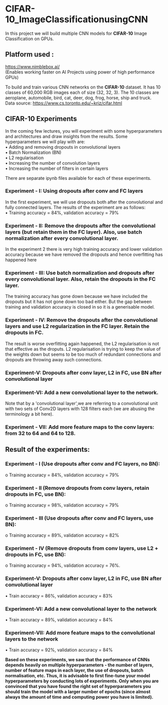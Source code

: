 # CIFAR-10_ImageClassificationusingCNN
In this project we will build multiple CNN models for **CIFAR-10** Image Classification on GPUs.

## Platform used :
https://www.nimblebox.ai/  
(Enables working faster on AI Projects using power of high performance GPUs)

To build and train various CNN networks on the **CIFAR-10** dataset. It has 10 classes of 60,000 RGB images each of size (32, 32, 3). The 10 classes are aeroplane, automobile, bird, cat, deer, dog, frog, horse, ship and truck.  
Data source: https://www.cs.toronto.edu/~kriz/cifar.html  

## CIFAR-10 Experiments  
In the coming few lectures, you will experiment with some hyperparameters and architectures and draw insights from the results. Some hyperparameters we will play with are:  
•	Adding and removing dropouts in convolutional layers  
•	Batch Normalization (BN)  
•	L2 regularisation  
•	Increasing the number of convolution layers  
•	Increasing the number of filters in certain layers     

There are separate ipynb files available for each of these experiments.  
 
### Experiment - I: Using dropouts after conv and FC layers  
In the first experiment, we will use dropouts both after the convolutional and fully connected layers. 
The results of the experiment are as follows:    
•	Training accuracy =  84%, validation accuracy = 79%

### Experiment - II: Remove the dropouts after the convolutional layers (but retain them in the FC layer). Also, use batch normalization after every convolutional layer.    
In the experiment 2 there is very high training accuracy and lower validation accuracy because we have removed the dropouts and hence overfitting has happened here  

### Experiment - III: Use batch normalization and dropouts after every convolutional layer. Also, retain the dropouts in the FC layer.  
The training accuracy has gone down because we have included the dropouts but it has not gone down too bad either. But the gap between training and validation accuracy is closed in so it is a generisable model.   

### Experiment - IV: Remove the dropouts after the convolutional layers and use L2 regularization in the FC layer. Retain the dropouts in FC.  
The result is worse overfitting again happened, the L2 regularisation is not that effective as the droputs. L2 regularisation is trying to keep the value of the weights down but seems to be too much of redundant connections and dropouts are throwing away such connections.  
### Experiment-V: Dropouts after conv layer, L2 in FC, use BN after convolutional layer  

### Experiment-VI: Add a new convolutional layer to the network. 
Note that by a 'convolutional layer',we are referring to a convolutional unit with two sets of Conv2D layers with 128 filters each (we are abusing the terminology a bit here).   

### Experiment - VII: Add more feature maps to the conv layers: from 32 to 64 and 64 to 128.    

## Result of the experiments:  
  
### Experiment - I (Use dropouts after conv and FC layers, no BN):   
o	Training accuracy =  84%, validation accuracy  =  79%  
### Experiment - II (Remove dropouts from conv layers, retain dropouts in FC, use BN):   
o	Training accuracy =  98%, validation accuracy  =  79%  
### Experiment - III (Use dropouts after conv and FC layers, use BN):  
o	Training accuracy =  89%, validation accuracy  =  82%  
### Experiment - IV (Remove dropouts from conv layers, use L2 + dropouts in FC, use BN):  
o	Training accuracy = 94%, validation accuracy = 76%.   
### Experiment-V: Dropouts after conv layer, L2 in FC, use BN after convolutional layer  
•	Train accuracy =  86%, validation accuracy = 83%  
### Experiment-VI: Add a new convolutional layer to the network  
•	Train accuracy =  89%, validation accuracy = 84%  
### Experiment-VII: Add more feature maps to the convolutional layers to the network  
•	Train accuracy =  92%, validation accuracy = 84%  

**Based on these experiments, we saw that the performance of CNNs depends heavily on multiple hyperparameters - the number of layers, number of feature maps in each layer, the use of dropouts, batch normalisation, etc. Thus, it is advisable to first fine-tune your model hyperparameters by conducting lots of experiments. Only when you are convinced that you have found the right set of hyperparameters you should train the model with a larger number of epochs (since almost always the amount of time and computing power you have is limited).**









